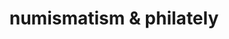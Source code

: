 ---
layout: page
title: numismatism & philately
description: coin & stamp collecting
img: assets/img/franc.jpg
importance: 3
category: casual
---